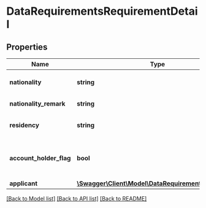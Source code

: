 # DataRequirementsRequirementDetail

## Properties
Name | Type | Description | Notes
------------ | ------------- | ------------- | -------------
**nationality** | **string** | Nationality of the applicant | 
**nationality_remark** | **string** | Remark on nationality | [optional] 
**residency** | **string** | Resident status of the applicant | 
**account_holder_flag** | **bool** | Requirement to have account with the bank | [optional] 
**applicant** | [**\Swagger\Client\Model\DataRequirementsApplicant[]**](DataRequirementsApplicant.md) |  | [optional] 

[[Back to Model list]](../../README.md#documentation-for-models) [[Back to API list]](../../README.md#documentation-for-api-endpoints) [[Back to README]](../../README.md)

